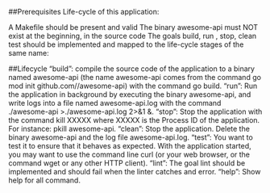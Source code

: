 ##Prerequisites
Life-cycle of this application:

A Makefile should be present and valid The binary awesome-api must NOT exist at the beginning, in the source code The goals build, run , stop, clean test should be implemented and mapped to the life-cycle stages of the same name:

##Lifecycle
“build”: compile the source code of the application to a binary named awesome-api (the name awesome-api comes from the command go mod init github.com//awesome-api) with the command go build. “run”: Run the application in background by executing the binary awesome-api, and write logs into a file named awesome-api.log with the command ./awesome-api >./awesome-api.log 2>&1 &. “stop”: Stop the application with the command kill XXXXX where XXXXX is the Process ID of the application. For instance: pkill awesome-api. “clean”: Stop the application. Delete the binary awesome-api and the log file awesome-api.log. “test”: You want to test it to ensure that it behaves as expected. With the application started, you may want to use the command line curl (or your web browser, or the command wget or any other HTTP client). “lint”: The goal lint should be implemented and should fail when the linter catches and error. “help”: Show help for all command.
